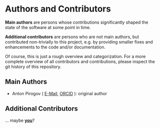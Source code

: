 # Authors and Contributors

**Main authors** are persons whose contributions significantly shaped
the state of the software at some point in time.

**Additional contributors** are persons who are not main authors,
but contributed non-trivially to this project,
e.g. by providing smaller fixes and enhancements to the code and/or documentation.

Of course, this is just a rough overview and categorization.
For a more complete overview of all contributors and contributions,
please inspect the git history of this repository.

## Main Authors

- Anton Pirogov (
    [E-Mail](mailto:a.pirogov@fz-juelich.de),
    [ORCID](https://orcid.org/0000-0002-5077-7497)
  ): original author

## Additional Contributors

<!--
- Name (E-mail, ORCID):
Summary of contribution
-->

... maybe **[you](https://apirogov.github.io/test-python-cookiecutter-app/main/contributing)**?
